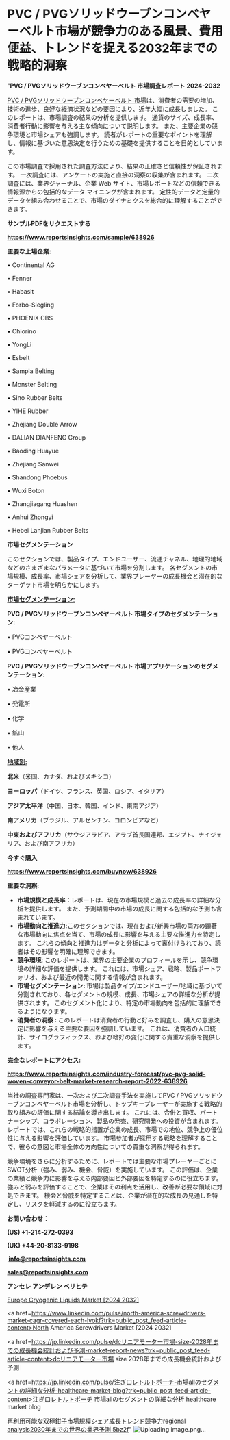 # PVC / PVGソリッドウーブンコンベヤーベルト市場が競争力のある風景、費用便益、トレンドを捉える2032年までの戦略的洞察

"<strong>PVC / PVGソリッドウーブンコンベヤーベルト 市場調査レポート 2024-2032</strong>

<a href=https://www.reportsinsights.com/sample/638926>PVC / PVGソリッドウーブンコンベヤーベルト 市場</a>は、消費者の需要の増加、技術の進歩、良好な経済状況などの要因により、近年大幅に成長しました。 このレポートは、市場調査の結果の分析を提供します。 通貨のサイズ、成長率、消費者行動に影響を与える主な傾向について説明します。 また、主要企業の競争環境と市場シェアも強調します。 読者がレポートの重要なポイントを理解し、情報に基づいた意思決定を行うための基礎を提供することを目的としています。

この市場調査で採用された調査方法により、結果の正確さと信頼性が保証されます。 一次調査には、アンケートの実施と直接の洞察の収集が含まれます。 二次調査には、業界ジャーナル、企業 Web サイト、市場レポートなどの信頼できる情報源からの包括的なデータ マイニングが含まれます。 定性的データと定量的データを組み合わせることで、市場のダイナミクスを総合的に理解することができます。

<strong><b>サンプルPDFをリクエストする</b></strong>

<a href=https://www.reportsinsights.com/sample/638926><strong><u>https://www.reportsinsights.com/sample/638926</u></strong></a>

<strong>主要な上場企業:</strong>

• Continental AG

• Fenner

• Habasit

• Forbo-Siegling

• PHOENIX CBS

• Chiorino

• YongLi

• Esbelt

• Sampla Belting

• Monster Belting

• Sino Rubber Belts

• YIHE Rubber

• Zhejiang Double Arrow

• DALIAN DIANFENG Group

• Baoding Huayue

• Zhejiang Sanwei

• Shandong Phoebus

• Wuxi Boton

• Zhangjiagang Huashen

• Anhui Zhongyi

• Hebei Lanjian Rubber Belts

<strong>市場セグメンテーション</strong>

このセクションでは、製品タイプ、エンドユーザー、流通チャネル、地理的地域などのさまざまなパラメータに基づいて市場を分割します。 各セグメントの市場規模、成長率、市場シェアを分析して、業界プレーヤーの成長機会と潜在的なターゲット市場を明らかにします。

<strong><u>市場セグメンテーション</u></strong><strong><u>:</u></strong>

<strong>PVC / PVGソリッドウーブンコンベヤーベルト 市場タイプのセグメンテーション:</strong>

• PVCコンベヤーベルト

• PVGコンベヤーベルト

<strong>PVC / PVGソリッドウーブンコンベヤーベルト 市場アプリケーションのセグメンテーション:</strong>

• 冶金産業

• 発電所

• 化学

• 鉱山

• 他人

<strong><u>地域別</u></strong><strong><u>:</u></strong>

<strong>北米</strong>（米国、カナダ、およびメキシコ）

<strong>ヨーロッパ</strong>（ドイツ、フランス、英国、ロシア、イタリア）

<strong>アジア太平洋</strong>（中国、日本、韓国、インド、東南アジア）

<strong>南アメリカ</strong>（ブラジル、アルゼンチン、コロンビアなど）

<strong>中東およびアフリカ</strong>（サウジアラビア、アラブ首長国連邦、エジプト、ナイジェリア、および南アフリカ）

<strong>今すぐ購入</strong>

<a href=https://www.reportsinsights.com/buynow/638926><strong><u>https://www.reportsinsights.com/buynow/638926</u></strong></a>

<strong>重要な洞察:</strong>
<ul>
  <li><strong>市場規模と成長率：</strong>レポートは、現在の市場規模と過去の成長率の詳細な分析を提供します。 また、予測期間中の市場の成長に関する包括的な予測も含まれています。</li>
  <li><strong>市場動向と推進力:</strong>このセクションでは、現在および新興市場の両方の顕著な市場動向に焦点を当て、市場の成長に影響を与える主要な推進力を特定します。 これらの傾向と推進力はデータと分析によって裏付けられており、読者はその影響を明確に理解できます。</li>
  <li><strong>競争環境</strong>: このレポートは、業界の主要企業のプロフィールを示し、競争環境の詳細な評価を提供します。 これには、市場シェア、戦略、製品ポートフォリオ、および最近の開発に関する情報が含まれます。</li>
  <li><strong>市場セグメンテーション: </strong>市場は製品タイプ/エンドユーザー/地域に基づいて分割されており、各セグメントの規模、成長、市場シェアの詳細な分析が提供されます。 このセグメント化により、特定の市場動向を包括的に理解できるようになります。</li>
  <li><strong>消費者の洞察 : </strong>このレポートは消費者の行動と好みを調査し、購入の意思決定に影響を与える主要な要因を強調しています。 これは、消費者の人口統計、サイコグラフィックス、および嗜好の変化に関する貴重な洞察を提供します。</li>
</ul>
<strong>完全なレポートにアクセス:</strong>

<a href=https://www.reportsinsights.com/industry-forecast/pvc-pvg-solid-woven-conveyor-belt-market-research-report-2022-638926><strong><u><b>https://www.reportsinsights.com/industry-forecast/pvc-pvg-solid-woven-conveyor-belt-market-research-report-2022-638926</b></u></strong></a>

当社の調査専門家は、一次および二次調査手法を実施してPVC / PVGソリッドウーブンコンベヤーベルト市場を分析し、トップキープレーヤーが実施する戦略的取り組みの評価に関する結論を導き出します。 これには、合併と買収、パートナーシップ、コラボレーション、製品の発売、研究開発への投資が含まれます。 レポートでは、これらの戦略的措置が企業の成長、市場での地位、競争上の優位性に与える影響を評価しています。 市場参加者が採用する戦略を理解することで、彼らの意図と市場全体の方向性についての貴重な洞察が得られます。

競争環境をさらに分析するために、レポートでは主要な市場プレーヤーごとにSWOT分析（強み、弱み、機会、脅威）を実施しています。 この評価は、企業の業績と競争力に影響を与える内部要因と外部要因を特定するのに役立ちます。 強みと弱みを評価することで、企業はその利点を活用し、改善が必要な領域に対処できます。 機会と脅威を特定することは、企業が潜在的な成長の見通しを特定し、リスクを軽減するのに役立ちます。

<strong>お問い合わせ：</strong>

<strong>(US) +1-214-272-0393</strong>

<strong>(UK) +44-20-8133-9198</strong>

<strong> </strong><a href=info@reportsinsights.com><strong><u>info@reportsinsights.com</u></strong></a>

<a href=sales@reportsinsights.com><strong><u>sales@reportsinsights.com</u></strong></a>

<strong>アンセレ アンデレン ベリヒテ</strong>

<a href=https://www.linkedin.com/pulse/europe-cryogenic-liquids-market-analysis-identifying-t2wsf/>Europe Cryogenic Liquids Market [2024 2032]</a>

<a href=https://www.linkedin.com/pulse/north-america-screwdrivers-market-cagr-covered-each-lvokf?trk=public_post_feed-article-content>North America Screwdrivers Market [2024 2032]</a>

<a href=https://jp.linkedin.com/pulse/dcリニアモーター市場-size-2028年までの成長機会統計および予測-market-report-news?trk=public_post_feed-article-content>dcリニアモーター市場 size 2028年までの成長機会統計および予測</a>

<a href=https://jp.linkedin.com/pulse/注ぎ口レトルトポーチ-市場allのセグメントの詳細な分析-healthcare-market-blog?trk=public_post_feed-article-content>注ぎ口レトルトポーチ 市場allのセグメントの詳細な分析 healthcare market blog</a>

<a href=https://www.linkedin.com/pulse/再利用可能な双極鉗子市場規模シェア成長トレンド競争力regional-analysis2030年までの世界の業界予測-5bz2f/>再利用可能な双極鉗子市場規模シェア成長トレンド競争力regional analysis2030年までの世界の業界予測 5bz2f</a>"
![Uploading image.png…]()
